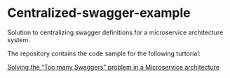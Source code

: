 # Centralized-swagger-example
Solution to centralizing swagger definitions for a microservice architecture system.

The repository contains the code sample for the following turtorial:

[Solving the “Too many Swaggers” problem in a Microservice architecture](https://medium.com/@deepak.schoudhary90/solving-the-too-many-swaggers-problem-in-a-microservice-architecture-5194b723ca4e)



